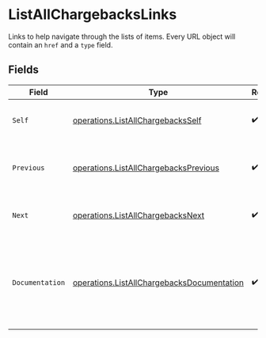 # ListAllChargebacksLinks

Links to help navigate through the lists of items. Every URL object will contain an `href` and a `type` field.


## Fields

| Field                                                                                                    | Type                                                                                                     | Required                                                                                                 | Description                                                                                              |
| -------------------------------------------------------------------------------------------------------- | -------------------------------------------------------------------------------------------------------- | -------------------------------------------------------------------------------------------------------- | -------------------------------------------------------------------------------------------------------- |
| `Self`                                                                                                   | [operations.ListAllChargebacksSelf](../../models/operations/listallchargebacksself.md)                   | :heavy_check_mark:                                                                                       | The URL to the current set of items.                                                                     |
| `Previous`                                                                                               | [operations.ListAllChargebacksPrevious](../../models/operations/listallchargebacksprevious.md)           | :heavy_check_mark:                                                                                       | The previous set of items, if available.                                                                 |
| `Next`                                                                                                   | [operations.ListAllChargebacksNext](../../models/operations/listallchargebacksnext.md)                   | :heavy_check_mark:                                                                                       | The next set of items, if available.                                                                     |
| `Documentation`                                                                                          | [operations.ListAllChargebacksDocumentation](../../models/operations/listallchargebacksdocumentation.md) | :heavy_check_mark:                                                                                       | In v2 endpoints, URLs are commonly represented as objects with an `href` and `type` field.               |